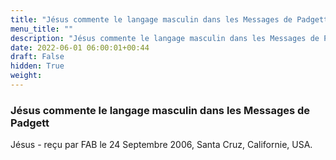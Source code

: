 ```yaml
---
title: "Jésus commente le langage masculin dans les Messages de Padgett"
menu_title: ""
description: "Jésus commente le langage masculin dans les Messages de Padgett"
date: 2022-06-01 06:00:01+00:44
draft: False
hidden: True
weight:
---
```

### Jésus commente le langage masculin dans les Messages de Padgett

Jésus - reçu par FAB le 24 Septembre 2006, Santa Cruz, Californie, USA.




